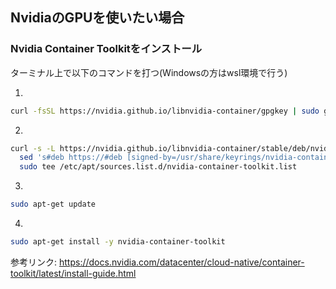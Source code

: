 ## NvidiaのGPUを使いたい場合
### Nvidia Container Toolkitをインストール
ターミナル上で以下のコマンドを打つ(Windowsの方はwsl環境で行う)

1. 
```sh
curl -fsSL https://nvidia.github.io/libnvidia-container/gpgkey | sudo gpg --dearmor -o /usr/share/keyrings/nvidia-container-toolkit-keyring.gpg
```
2. 
```sh
curl -s -L https://nvidia.github.io/libnvidia-container/stable/deb/nvidia-container-toolkit.list | \
  sed 's#deb https://#deb [signed-by=/usr/share/keyrings/nvidia-container-toolkit-keyring.gpg] https://#g' | \
  sudo tee /etc/apt/sources.list.d/nvidia-container-toolkit.list
```
3.
```sh
sudo apt-get update
```
4.
```sh
sudo apt-get install -y nvidia-container-toolkit
```
参考リンク: https://docs.nvidia.com/datacenter/cloud-native/container-toolkit/latest/install-guide.html
